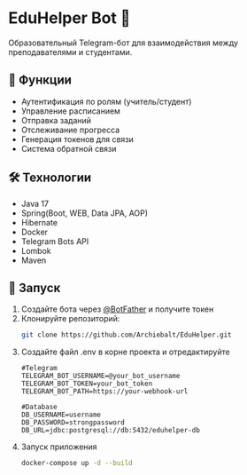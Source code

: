 # EduHelper Bot 🤖

Образовательный Telegram-бот для взаимодействия между преподавателями и студентами.

## 🚀 Функции
- Аутентификация по ролям (учитель/студент)
- Управление расписанием
- Отправка заданий
- Отслеживание прогресса
- Генерация токенов для связи
- Система обратной связи

## 🛠 Технологии
- Java 17
- Spring(Boot, WEB, Data JPA, AOP)
- Hibernate
- Docker
- Telegram Bots API
- Lombok
- Maven

## 🚀 Запуск
1. Создайте бота через [@BotFather](https://t.me/BotFather) и получите токен
2. Клонируйте репозиторий:
   ```bash
   git clone https://github.com/Archiebalt/EduHelper.git
3. Создайте файл .env в корне проекта и отредактируйте
   ```
   #Telegram
   TELEGRAM_BOT_USERNAME=@your_bot_username
   TELEGRAM_BOT_TOKEN=your_bot_token
   TELEGRAM_BOT_PATH=https://your-webhook-url

   #Database
   DB_USERNAME=username
   DB_PASSWORD=strongpassword
   DB_URL=jdbc:postgresql://db:5432/eduhelper-db
4. Запуск приложения
   ```bash
   docker-compose up -d --build
